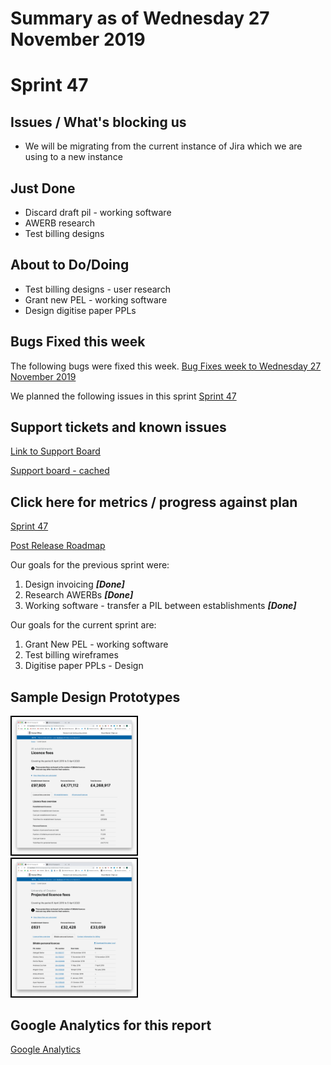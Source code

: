 # Summary as of Wednesday 27 November 2019 

# Sprint 47

## Issues / What's blocking us
* We will be migrating from the current instance of Jira which we are using to a new instance

## Just Done
* Discard draft pil - working software
* AWERB research
* Test billing designs

## About to Do/Doing
* Test billing designs - user research 
* Grant new PEL - working software
* Design digitise paper PPLs

## Bugs Fixed this week
The following bugs were fixed this week.
[Bug Fixes week to Wednesday 27 November 2019](graphs/bugs27112019.png)

We planned the following issues in this sprint 
[Sprint 47](graphs/sprint27112019.png)

## Support tickets and known issues
[Link to Support Board](https://jira.digital.homeoffice.gov.uk/secure/RapidBoard.jspa?rapidView=331&selectedIssue=ALS-47)

[Support board - cached](graphs/supportBoard27112019.jpg)

## Click here for metrics / progress against plan
[Sprint 47](graphs/progress27112019.png)

[Post Release Roadmap](graphs/roadmap27112019.png)

Our goals for the previous sprint were:
1. Design invoicing ***[Done]***
2. Research AWERBs ***[Done]***
3. Working software - transfer a PIL between establishments ***[Done]***

Our goals for the current sprint are:
1. Grant New PEL - working software
2. Test billing wireframes 
3. Digitise paper PPLs - Design

## Sample Design Prototypes
<a href="graphs/proto1_27112019.png"><img src="graphs/proto1_27112019.png" alt="HTML5 Icon" width="200" style="border:2px solid black"></a>
<br>
<a href="graphs/proto2_27112019.png"><img src="graphs/proto2_27112019.png" alt="HTML5 Icon" width="200" style="border:2px solid black"></a>
<br>


## Google Analytics for this report
[Google Analytics](graphs/GA27112019.png)

